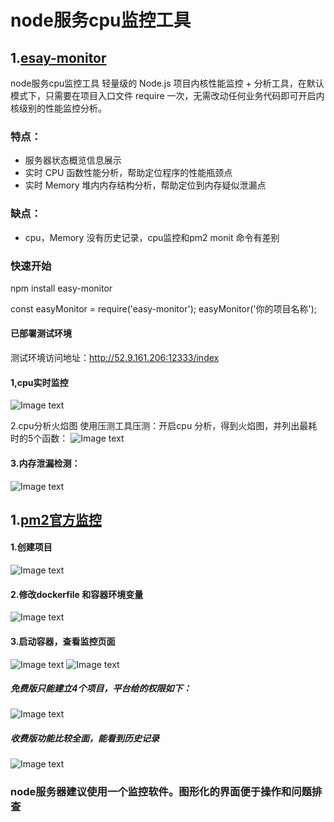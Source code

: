 # node服务cpu监控工具
## 1.[esay-monitor](https://www.npmjs.com/package/easy-monitor)
node服务cpu监控工具
轻量级的 Node.js 项目内核性能监控 + 分析工具，在默认模式下，只需要在项目入口文件 require 一次，无需改动任何业务代码即可开启内核级别的性能监控分析。

### 特点：
* 服务器状态概览信息展示
* 实时 CPU 函数性能分析，帮助定位程序的性能瓶颈点
* 实时 Memory 堆内内存结构分析，帮助定位到内存疑似泄漏点

### 缺点：
* cpu，Memory 没有历史记录，cpu监控和pm2 monit 命令有差别

### 快速开始
npm install easy-monitor

const easyMonitor = require('easy-monitor');
easyMonitor('你的项目名称');
#### 已部署测试环境
测试环境访问地址：http://52.9.161.206:12333/index

#### 1,cpu实时监控
![Image text](https://s3-us-west-1.amazonaws.com/imgtest.firmoo.com/images/users/2020/0107/4227359635.png)

2.cpu分析火焰图
使用压测工具压测：开启cpu 分析，得到火焰图，并列出最耗时的5个函数：
![Image text](https://s3-us-west-1.amazonaws.com/imgtest.firmoo.com/images/users/2020/0107/3556853912.png)

#### 3.内存泄漏检测：
![Image text](https://s3-us-west-1.amazonaws.com/imgtest.firmoo.com/images/users/2020/0107/3064481883.png)

## 1.[pm2官方监控](https://app.pm2.io/bucket/5e1417080b29039111e044b3/backend/overview/servers)
 #### 1.创建项目
 ![Image text](https://s3-us-west-1.amazonaws.com/imgtest.firmoo.com/images/users/2020/0107/1308208061.png)
 
 #### 2.修改dockerfile 和容器环境变量
 ![Image text](https://s3-us-west-1.amazonaws.com/imgtest.firmoo.com/images/users/2020/0107/2427202519.png)
 
 #### 3.启动容器，查看监控页面
 ![Image text](https://s3-us-west-1.amazonaws.com/imgtest.firmoo.com/images/users/2020/0107/4116958480.png)
 ![Image text](https://s3-us-west-1.amazonaws.com/imgtest.firmoo.com/images/users/2020/0107/1626597578.png)
 
 ##### 免费版只能建立4个项目，平台给的权限如下：
 ![Image text](https://s3-us-west-1.amazonaws.com/imgtest.firmoo.com/images/users/2020/0107/1019297983.png)
 
 ##### 收费版功能比较全面，能看到历史记录
 
 ![Image text](https://s3-us-west-1.amazonaws.com/imgtest.firmoo.com/images/users/2020/0107/2779724437.png)
  
  ### node服务器建议使用一个监控软件。图形化的界面便于操作和问题排查

